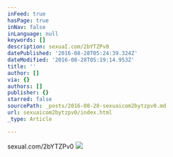 ```yaml
---
inFeed: true
hasPage: true
inNav: false
inLanguage: null
keywords: []
description: sexuaI.com/2bYTZPv0
datePublished: '2016-08-28T05:24:39.324Z'
dateModified: '2016-08-28T05:19:14.953Z'
title: ''
author: []
via: {}
authors: []
publisher: {}
starred: false
sourcePath: _posts/2016-08-28-sexuaicom2bytzpv0.md
url: sexuaicom2bytzpv0/index.html
_type: Article

---
```

sexuaI.com/2bYTZPv0
![](https://the-grid-user-content.s3-us-west-2.amazonaws.com/39a396e1-0150-4eac-a568-3b539f2508d9.jpg)